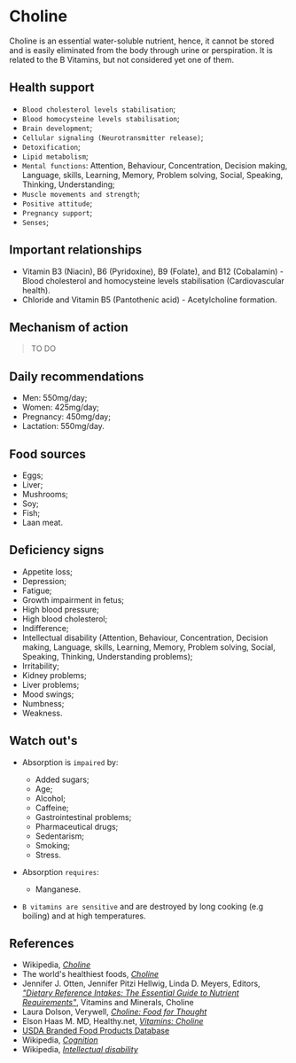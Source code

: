 # Choline
Choline is an essential water-soluble nutrient, hence, it cannot be stored and is easily eliminated from the body through urine or perspiration. It is related to the B Vitamins, but not considered yet one of them.

## Health support
- `Blood cholesterol levels stabilisation`;
- `Blood homocysteine levels stabilisation`;
- `Brain development`;
- `Cellular signaling (Neurotransmitter release)`;
- `Detoxification`;
- `Lipid metabolism`;
- `Mental functions`: Attention, Behaviour, Concentration, Decision making, Language, skills, Learning, Memory, Problem solving, Social, Speaking, Thinking, Understanding;
- `Muscle movements and strength`;
- `Positive attitude`;
- `Pregnancy support`;
- `Senses`;

## Important relationships
- Vitamin B3 (Niacin), B6 (Pyridoxine), B9 (Folate), and B12 (Cobalamin) - Blood cholesterol and homocysteine levels stabilisation (Cardiovascular health).
- Chloride and Vitamin B5 (Pantothenic acid) - Acetylcholine formation.

## Mechanism of action
> TO DO

## Daily recommendations
- Men: 550mg/day;
- Women: 425mg/day;
- Pregnancy: 450mg/day;
- Lactation: 550mg/day.

## Food sources
- Eggs;
- Liver;
- Mushrooms;
- Soy;
- Fish;
- Laan meat.

## Deficiency signs
- Appetite loss;
- Depression;
- Fatigue;
- Growth impairment in fetus;
- High blood pressure;
- High blood cholesterol;
- Indifference;
- Intellectual disability (Attention, Behaviour, Concentration, Decision making, Language, skills, Learning, Memory, Problem solving, Social, Speaking, Thinking, Understanding problems);
- Irritability;
- Kidney problems;
- Liver problems;
- Mood swings;
- Numbness;
- Weakness.

## Watch out's
- Absorption is `impaired` by:
    - Added sugars;
    - Age;
    - Alcohol;
    - Caffeine;
    - Gastrointestinal problems;
    - Pharmaceutical drugs;
    - Sedentarism;
    - Smoking;
    - Stress.

- Absorption `requires`:
    - Manganese.

- `B vitamins are sensitive` and are destroyed by long cooking (e.g boiling) and at high temperatures.

## References
- Wikipedia, [_Choline_](https://en.wikipedia.org/wiki/Choline)
- The world's healthiest foods, [_Choline_](http://www.whfoods.com/genpage.php?tname=nutrient&dbid=50)
- Jennifer J. Otten, Jennifer Pitzi Hellwig, Linda D. Meyers, Editors, [_"Dietary Reference Intakes: The Essential Guide to Nutrient Requirements"_](https://www.amazon.com/Dietary-Reference-Intakes-Essential-Requirements/dp/0309157420), Vitamins and Minerals, Choline
- Laura Dolson, Verywell, [_Choline: Food for Thought_](https://www.verywell.com/choline-food-for-thought-2242211)
- Elson Haas M. MD, Healthy.net, [_Vitamins: Choline_](http://www.healthy.net/Health/Article/Choline/2131)
- [USDA Branded Food Products Database](https://ndb.nal.usda.gov/ndb/nutrients/report/nutrientsfrm?max=1000&offset=0&totCount=0&nutrient1=421&nutrient2=&nutrient3=&subset=0&sort=c&measureby=g)
- Wikipedia, [_Cognition_](https://en.wikipedia.org/wiki/Cognition)
- Wikipedia, [_Intellectual disability_](https://en.wikipedia.org/wiki/Intellectual_disability#Signs_and_symptoms)